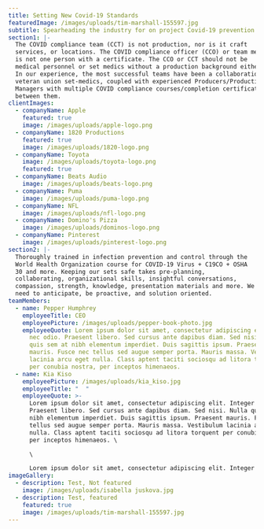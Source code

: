 ```yaml
---
title: Setting New Covid-19 Standards
featuredImage: /images/uploads/tim-marshall-155597.jpg
subtitle: Spearheading the industry for on project Covid-19 prevention.
section1: |-
  The COVID compliance team (CCT) is not production, nor is it craft
  services, or locations. The COVID compliance officer (CCO) or team member
  is not one person with a certificate. The CCO or CCT should not be
  medical personnel or set medics without a production background either.
  In our experience, the most successful teams have been a collaboration of
  veteran union set-medics, coupled with experienced Producers/Production
  Managers with multiple COVID compliance courses/completion certificates
  between them.
clientImages:
  - companyName: Apple
    featured: true
    image: /images/uploads/apple-logo.png
  - companyName: 1820 Productions
    featured: true
    image: /images/uploads/1820-logo.png
  - companyName: Toyota
    image: /images/uploads/toyota-logo.png
    featured: true
  - companyName: Beats Audio
    image: /images/uploads/beats-logo.png
  - companyName: Puma
    image: /images/uploads/puma-logo.png
  - companyName: NFL
    image: /images/uploads/nfl-logo.png
  - companyName: Domino's Pizza
    image: /images/uploads/dominos-logo.png
  - companyName: Pinterest
    image: /images/uploads/pinterest-logo.png
section2: |-
  Thoroughly trained in infection prevention and control through the
  World Health Organization course for COVID-19 Virus + C19CO + OSHA
  30 and more. Keeping our sets safe takes pre-planning,
  collaborating, organizational skills, insightful conversations,
  compassion, strength, knowledge, presentation materials and more. We
  need to anticipate, be proactive, and solution oriented.
teamMembers:
  - name: Pepper Humphrey
    employeeTitle: CEO
    employeePicture: /images/uploads/pepper-book-photo.jpg
    employeeQuote: Lorem ipsum dolor sit amet, consectetur adipiscing elit. Integer
      nec odio. Praesent libero. Sed cursus ante dapibus diam. Sed nisi. Nulla
      quis sem at nibh elementum imperdiet. Duis sagittis ipsum. Praesent
      mauris. Fusce nec tellus sed augue semper porta. Mauris massa. Vestibulum
      lacinia arcu eget nulla. Class aptent taciti sociosqu ad litora torquent
      per conubia nostra, per inceptos himenaeos.
  - name: Kia Kiso
    employeePicture: /images/uploads/kia_kiso.jpg
    employeeTitle: "  "
    employeeQuote: >-
      Lorem ipsum dolor sit amet, consectetur adipiscing elit. Integer nec odio.
      Praesent libero. Sed cursus ante dapibus diam. Sed nisi. Nulla quis sem at
      nibh elementum imperdiet. Duis sagittis ipsum. Praesent mauris. Fusce nec
      tellus sed augue semper porta. Mauris massa. Vestibulum lacinia arcu eget
      nulla. Class aptent taciti sociosqu ad litora torquent per conubia nostra,
      per inceptos himenaeos. \

      \

      Lorem ipsum dolor sit amet, consectetur adipiscing elit. Integer nec odio. Praesent libero. Sed cursus ante dapibus diam. Sed nisi. Nulla quis sem at nibh elementum imperdiet. Duis sagittis ipsum. Praesent mauris. Fusce nec tellus sed augue semper porta. Mauris massa. Vestibulum lacinia arcu eget nulla. Class aptent taciti sociosqu ad litora torquent per conubia nostra, per inceptos himenaeos.
imageGallery:
  - description: Test, Not featured
    image: /images/uploads/isabella juskova.jpg
  - description: Test, featured
    featured: true
    image: /images/uploads/tim-marshall-155597.jpg
---
```

